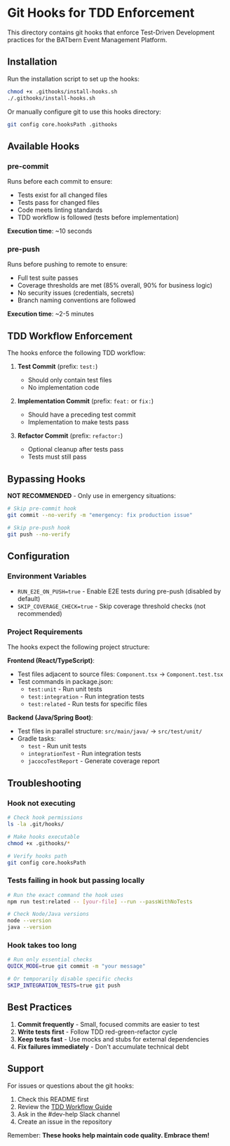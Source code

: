 # Git Hooks for TDD Enforcement

This directory contains git hooks that enforce Test-Driven Development practices for the BATbern Event Management Platform.

## Installation

Run the installation script to set up the hooks:

```bash
chmod +x .githooks/install-hooks.sh
./.githooks/install-hooks.sh
```

Or manually configure git to use this hooks directory:

```bash
git config core.hooksPath .githooks
```

## Available Hooks

### pre-commit
Runs before each commit to ensure:
- Tests exist for all changed files
- Tests pass for changed files
- Code meets linting standards
- TDD workflow is followed (tests before implementation)

**Execution time**: ~10 seconds

### pre-push
Runs before pushing to remote to ensure:
- Full test suite passes
- Coverage thresholds are met (85% overall, 90% for business logic)
- No security issues (credentials, secrets)
- Branch naming conventions are followed

**Execution time**: ~2-5 minutes

## TDD Workflow Enforcement

The hooks enforce the following TDD workflow:

1. **Test Commit** (prefix: `test:`)
   - Should only contain test files
   - No implementation code

2. **Implementation Commit** (prefix: `feat:` or `fix:`)
   - Should have a preceding test commit
   - Implementation to make tests pass

3. **Refactor Commit** (prefix: `refactor:`)
   - Optional cleanup after tests pass
   - Tests must still pass

## Bypassing Hooks

**NOT RECOMMENDED** - Only use in emergency situations:

```bash
# Skip pre-commit hook
git commit --no-verify -m "emergency: fix production issue"

# Skip pre-push hook
git push --no-verify
```

## Configuration

### Environment Variables

- `RUN_E2E_ON_PUSH=true` - Enable E2E tests during pre-push (disabled by default)
- `SKIP_COVERAGE_CHECK=true` - Skip coverage threshold checks (not recommended)

### Project Requirements

The hooks expect the following project structure:

**Frontend (React/TypeScript)**:
- Test files adjacent to source files: `Component.tsx` → `Component.test.tsx`
- Test commands in package.json:
  - `test:unit` - Run unit tests
  - `test:integration` - Run integration tests
  - `test:related` - Run tests for specific files

**Backend (Java/Spring Boot)**:
- Test files in parallel structure: `src/main/java/` → `src/test/unit/`
- Gradle tasks:
  - `test` - Run unit tests
  - `integrationTest` - Run integration tests
  - `jacocoTestReport` - Generate coverage report

## Troubleshooting

### Hook not executing
```bash
# Check hook permissions
ls -la .git/hooks/

# Make hooks executable
chmod +x .githooks/*

# Verify hooks path
git config core.hooksPath
```

### Tests failing in hook but passing locally
```bash
# Run the exact command the hook uses
npm run test:related -- [your-file] --run --passWithNoTests

# Check Node/Java versions
node --version
java --version
```

### Hook takes too long
```bash
# Run only essential checks
QUICK_MODE=true git commit -m "your message"

# Or temporarily disable specific checks
SKIP_INTEGRATION_TESTS=true git push
```

## Best Practices

1. **Commit frequently** - Small, focused commits are easier to test
2. **Write tests first** - Follow TDD red-green-refactor cycle
3. **Keep tests fast** - Use mocks and stubs for external dependencies
4. **Fix failures immediately** - Don't accumulate technical debt

## Support

For issues or questions about the git hooks:
1. Check this README first
2. Review the [TDD Workflow Guide](../docs/architecture/tdd-workflow.md)
3. Ask in the #dev-help Slack channel
4. Create an issue in the repository

Remember: **These hooks help maintain code quality. Embrace them!**